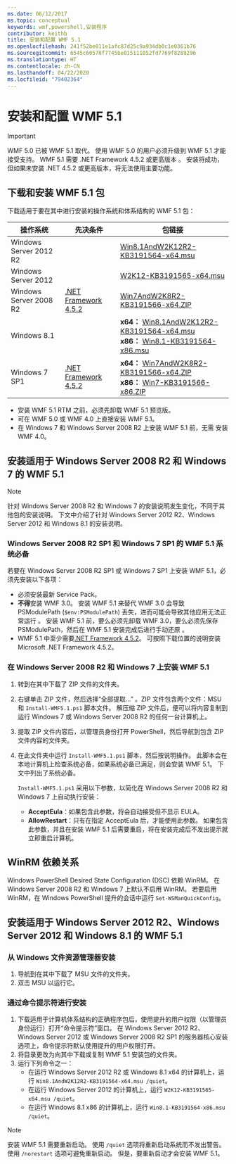 ```yaml
---
ms.date: 06/12/2017
ms.topic: conceptual
keywords: wmf,powershell,安装程序
contributor: keithb
title: 安装和配置 WMF 5.1
ms.openlocfilehash: 241f52be011e1afc87d25c9a934db0c1e0361b76
ms.sourcegitcommit: 6545c60578f7745be015111052fd7769f8289296
ms.translationtype: HT
ms.contentlocale: zh-CN
ms.lasthandoff: 04/22/2020
ms.locfileid: "79402364"
---
```

# <a name="install-and-configure-wmf-51"></a>安装和配置 WMF 5.1

> [!IMPORTANT]
> WMF 5.0 已被 WMF 5.1 取代。 使用 WMF 5.0 的用户必须升级到 WMF 5.1 才能接受支持。
> WMF 5.1 需要 .NET Framework 4.5.2 或更高版本  。 安装将成功，但如果未安装 .NET 4.5.2 或更高版本，将无法使用主要功能。

## <a name="download-and-install-the-wmf-51-package"></a>下载和安装 WMF 5.1 包

下载适用于要在其中进行安装的操作系统和体系结构的 WMF 5.1 包：

| 操作系统       | 先决条件           | 包链接                          |
|------------------------|-------------------------|----------------------------------------|
| Windows Server 2012 R2 |                         | [Win8.1AndW2K12R2-KB3191564-x64.msu][] |
| Windows Server 2012    |                         | [W2K12-KB3191565-x64.msu][]            |
| Windows Server 2008 R2 | [.NET Framework 4.5.2][]| [Win7AndW2K8R2-KB3191566-x64.ZIP][]    |
| Windows 8.1            |                         | **x64：** [Win8.1AndW2K12R2-KB3191564-x64.msu][]</br>**x86：** [Win8.1-KB3191564-x86.msu][] |
| Windows 7 SP1          | [.NET Framework 4.5.2][]| **x64：** [Win7AndW2K8R2-KB3191566-x64.ZIP][]</br>**x86：** [Win7-KB3191566-x86.ZIP][] |

[.NET Framework 4.5.2]: https://www.microsoft.com/download/details.aspx?id=42642
[W2K12-KB3191565-x64.msu]: https://go.microsoft.com/fwlink/?linkid=839513
[Win7-KB3191566-x86.ZIP]: https://go.microsoft.com/fwlink/?linkid=839522
[Win7AndW2K8R2-KB3191566-x64.ZIP]: https://go.microsoft.com/fwlink/?linkid=839523
[Win8.1-KB3191564-x86.msu]: https://go.microsoft.com/fwlink/?linkid=839521
[Win8.1AndW2K12R2-KB3191564-x64.msu]: https://go.microsoft.com/fwlink/?linkid=839516

- 安装 WMF 5.1 RTM 之前，必须先卸载 WMF 5.1 预览版。
- 可在 WMF 5.0 或 WMF 4.0 上直接安装 WMF 5.1。
- 在 Windows 7 和 Windows Server 2008 R2 上安装 WMF 5.1 前，无需  安装 WMF 4.0。

## <a name="install-wmf-51-for-windows-server-2008-r2-and-windows-7"></a>安装适用于 Windows Server 2008 R2 和 Windows 7 的 WMF 5.1

> [!NOTE]
> 针对 Windows Server 2008 R2 和 Windows 7 的安装说明发生变化，不同于其他包的安装说明。 下文中介绍了针对 Windows Server 2012 R2、Windows Server 2012 和 Windows 8.1 的安装说明。

### <a name="wmf-51-prerequisites-for-windows-server-2008-r2-sp1-and-windows-7-sp1"></a>Windows Server 2008 R2 SP1 和 Windows 7 SP1 的 WMF 5.1 系统必备

若要在 Windows Server 2008 R2 SP1 或 Windows 7 SP1 上安装 WMF 5.1，必须先安装以下各项：

- 必须安装最新 Service Pack。
- **不得**安装 WMF 3.0。 安装 WMF 5.1 来替代 WMF 3.0 会导致 PSModulePath (`$env:PSModulePath`) 丢失，进而可能会导致其他应用无法正常运行  。 安装 WMF 5.1 前，要么必须先卸载 WMF 3.0，要么必须先保存 PSModulePath，然后在 WMF 5.1 安装完成后进行手动还原  。
- WMF 5.1 中至少需要[.NET Framework 4.5.2](https://www.microsoft.com/download/details.aspx?id=42642)。
  可按照下载位置的说明安装 Microsoft .NET Framework 4.5.2。

### <a name="installing-wmf-51-on-windows-server-2008-r2-and-windows-7"></a>在 Windows Server 2008 R2 和 Windows 7 上安装 WMF 5.1

1. 转到在其中下载了 ZIP 文件的文件夹。

2. 右键单击 ZIP 文件，然后选择“全部提取...”  。ZIP 文件包含两个文件：MSU 和 `Install-WMF5.1.ps1` 脚本文件。 解压缩 ZIP 文件后，便可以将内容复制到运行 Windows 7 或 Windows Server 2008 R2 的任何一台计算机上。

3. 提取 ZIP 文件内容后，以管理员身份打开 PowerShell，然后导航到包含 ZIP 文件内容的文件夹。

4. 在此文件夹中运行 `Install-WMF5.1.ps1` 脚本，然后按说明操作。 此脚本会在本地计算机上检查系统必备，如果系统必备已满足，则会安装 WMF 5.1。 下文中列出了系统必备。

   `Install-WMF5.1.ps1` 采用以下参数，以简化在 Windows Server 2008 R2 和 Windows 7 上自动执行安装：

   - **AcceptEula**：如果包含此参数，将会自动接受但不显示 EULA。
   - **AllowRestart**：只有在指定 AcceptEula 后，才能使用此参数。 如果包含此参数，并且在安装 WMF 5.1 后需要重启，将在安装完成后不发出提示就立即重启计算机。

## <a name="winrm-dependency"></a>WinRM 依赖关系

Windows PowerShell Desired State Configuration (DSC) 依赖 WinRM。 在 Windows Server 2008 R2 和 Windows 7 上默认不启用 WinRM。 若要启用 WinRM，在 Windows PowerShell 提升的会话中运行 `Set-WSManQuickConfig`。

## <a name="install-wmf-51-for-windows-server-2012-r2-windows-server-2012-and-windows-81"></a>安装适用于 Windows Server 2012 R2、Windows Server 2012 和 Windows 8.1 的 WMF 5.1

### <a name="install-from-windows-file-explorer"></a>从 Windows 文件资源管理器安装

1. 导航到在其中下载了 MSU 文件的文件夹。
2. 双击 MSU 以运行它。

### <a name="installing-from-the-command-prompt"></a>通过命令提示符进行安装

1. 下载适用于计算机体系结构的正确程序包后，使用提升的用户权限（以管理员身份运行）打开“命令提示符”窗口。 在 Windows Server 2012 R2、Windows Server 2012 或 Windows Server 2008 R2 SP1 的服务器核心安装选项上，命令提示符默认使用提升的用户权限打开。
2. 将目录更改为向其中下载或复制 WMF 5.1 安装包的文件夹。
3. 运行下列命令之一：
   - 在运行 Windows Server 2012 R2 或 Windows 8.1 x64 的计算机上，运行 `Win8.1AndW2K12R2-KB3191564-x64.msu /quiet`。
   - 在运行 Windows Server 2012 的计算机上，运行 `W2K12-KB3191565-x64.msu /quiet`。
   - 在运行 Windows 8.1 x86 的计算机上，运行 `Win8.1-KB3191564-x86.msu /quiet`。

> [!NOTE]
> 安装 WMF 5.1 需要重新启动。 使用 `/quiet` 选项将重新启动系统而不发出警告。 使用 `/norestart` 选项可避免重新启动。 但是，要重新启动才会安装 WMF 5.1。
